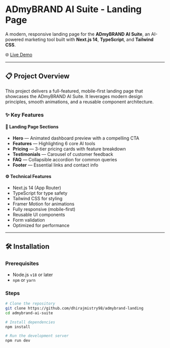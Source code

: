 # ADmyBRAND AI Suite - Landing Page

A modern, responsive landing page for the **ADmyBRAND AI Suite**, an AI-powered marketing tool built with **Next.js 14**, **TypeScript**, and **Tailwind CSS**.

🌐 [Live Demo](https://admybrand-landing-5qex.vercel.app/)

---

## 📋 Project Overview

This project delivers a full-featured, mobile-first landing page that showcases the ADmyBRAND AI Suite. It leverages modern design principles, smooth animations, and a reusable component architecture.

### ✨ Key Features

#### 🎯 Landing Page Sections

- **Hero** — Animated dashboard preview with a compelling CTA
- **Features** — Highlighting 6 core AI tools
- **Pricing** — 3-tier pricing cards with feature breakdown
- **Testimonials** — Carousel of customer feedback
- **FAQ** — Collapsible accordion for common queries
- **Footer** — Essential links and contact info

#### ⚙️ Technical Features

- Next.js 14 (App Router)
- TypeScript for type safety
- Tailwind CSS for styling
- Framer Motion for animations
- Fully responsive (mobile-first)
- Reusable UI components
- Form validation
- Optimized for performance

---

## 🛠️ Installation

### Prerequisites

- Node.js `v18` or later
- `npm` or `yarn`

### Steps

```bash
# Clone the repository
git clone https://github.com/dhirajmistry98/admybrand-landing
cd admybrand-ai-suite

# Install dependencies
npm install

# Run the development server
npm run dev

